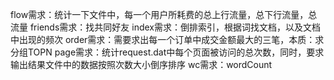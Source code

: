 flow需求：统计一下文件中，每一个用户所耗费的总上行流量，总下行流量，总流量
friends需求：找共同好友
index需求：倒排索引，根据词找文档，以及文档中出现的频次
order需求：需要求出每一个订单中成交金额最大的三笔，本质：求分组TOPN
page需求：统计request.dat中每个页面被访问的总次数，同时，要求输出结果文件中的数据按照次数大小倒序排序
wc需求：wordCount
